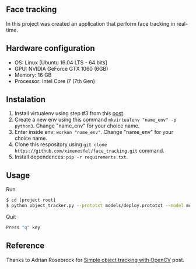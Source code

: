 ## Face tracking

In this project was created an application that perform face tracking in real-time.

## Hardware configuration

- OS: Linux [Ubuntu 16.04 LTS - 64 bits]
- GPU: NVIDIA GeForce GTX 1060 (6GB)
- Memory: 16 GB
- Processor: Intel Core i7 (7th Gen)

## Instalation

1. Install virtualenv using step #3 from this [post](https://www.pyimagesearch.com/2017/09/27/setting-up-ubuntu-16-04-cuda-gpu-for-deep-learning-with-python/).
2. Create a new env using this command ```mkvirtualenv "name_env" -p python3```. Change "name_env" for your choice name.
3. Enter inside env: ```workon "name_env"```. Change "name_env" for your choice name.
4. Clone this respository using ```git clone https://github.com/ximenesfel/face_tracking.git``` command.
5. Install dependences: ```pip -r requirements.txt```.

## Usage

Run 

```sh
$ cd [project root]
$ python object_tracker.py --prototxt models/deploy.prototxt --model models/res10_300x300_ssd_iter_140000.caffemodel
```
Quit

```sh
Press "q" key
```

## Reference

Thanks to Adrian Rosebrock for [Simple object tracking with OpenCV](https://www.pyimagesearch.com/2018/07/23/simple-object-tracking-with-opencv/) post.